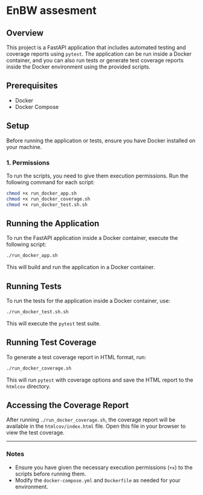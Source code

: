 
# EnBW assesment

## Overview

This project is a FastAPI application that includes automated testing and coverage reports using `pytest`. The application can be run inside a Docker container, and you can also run tests or generate test coverage reports inside the Docker environment using the provided scripts.

## Prerequisites

- Docker
- Docker Compose

## Setup

Before running the application or tests, ensure you have Docker installed on your machine.

### 1. Permissions

To run the scripts, you need to give them execution permissions. Run the following command for each script:

```bash
chmod +x run_docker_app.sh
chmod +x run_docker_coverage.sh
chmod +x run_docker_test.sh.sh
```

## Running the Application

To run the FastAPI application inside a Docker container, execute the following script:

```bash
./run_docker_app.sh
```

This will build and run the application in a Docker container.

## Running Tests

To run the tests for the application inside a Docker container, use:

```bash
./run_docker_test.sh.sh
```

This will execute the `pytest` test suite.

## Running Test Coverage

To generate a test coverage report in HTML format, run:

```bash
./run_docker_coverage.sh
```

This will run `pytest` with coverage options and save the HTML report to the `htmlcov` directory.

## Accessing the Coverage Report

After running `./run_docker_coverage.sh`, the coverage report will be available in the `htmlcov/index.html` file. Open this file in your browser to view the test coverage.

---

### Notes

- Ensure you have given the necessary execution permissions (`+x`) to the scripts before running them.
- Modify the `docker-compose.yml` and `Dockerfile` as needed for your environment.